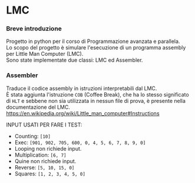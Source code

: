 # LMC
### Breve introduzione
Progetto in python per il corso di Programmazione avanzata e parallela.  
Lo scopo del progetto è simulare l'esecuzione di un programma assembly per Little Man Computer (LMC).  
Sono state implementate due classi: LMC ed Assembler.
### Assembler
Traduce il codice assembly in istruzioni interpretabili dal LMC.  
È stata aggiunta l'istruzione ```COB``` (Coffee Break), che ha lo stesso significato di ```HLT``` e sebbene non sia utilizzata in nessun file di prova, è presente nella documentazione del LMC.  
https://en.wikipedia.org/wiki/Little_man_computer#Instructions






INPUT USATI PER FARE I TEST:
- Counting: `[10]` 
- Exec: `[901, 902, 705, 600, 0, 4, 5, 6, 7, 8, 9, 0]`
- Looping non richiede input.
- Multiplication: `[6, 7]`
- Quine non richiede input.
- Reverse: `[5, 10, 15, 0]`
- Squares: `[1, 2, 3, 4, 5, 0]`

